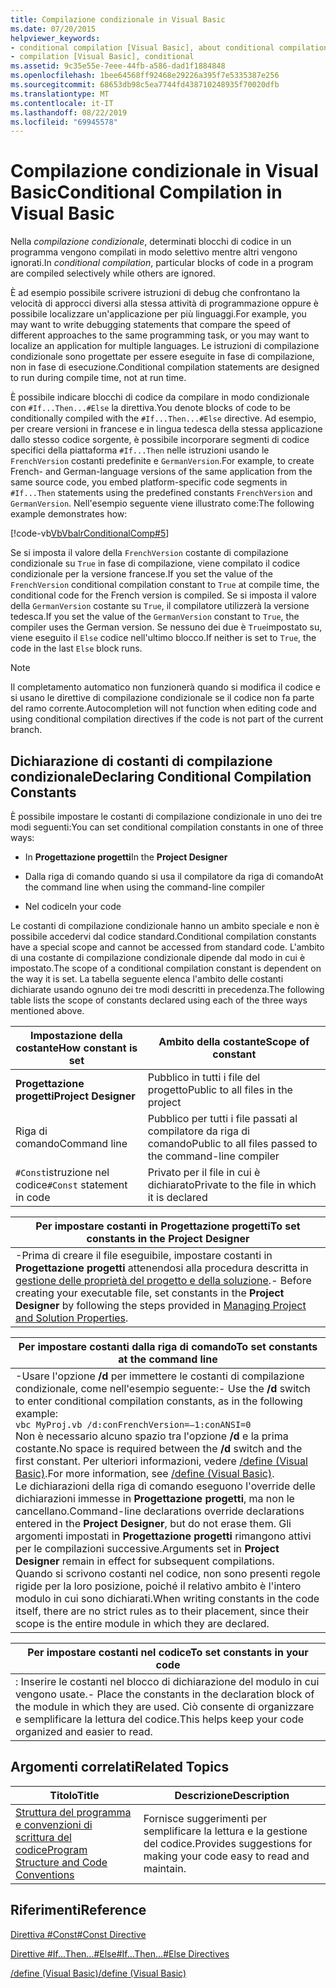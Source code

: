 ```yaml
---
title: Compilazione condizionale in Visual Basic
ms.date: 07/20/2015
helpviewer_keywords:
- conditional compilation [Visual Basic], about conditional compilation
- compilation [Visual Basic], conditional
ms.assetid: 9c35e55e-7eee-44fb-a586-dad1f1884848
ms.openlocfilehash: 1bee64568ff92468e29226a395f7e5335387e256
ms.sourcegitcommit: 68653db98c5ea7744fd438710248935f70020dfb
ms.translationtype: MT
ms.contentlocale: it-IT
ms.lasthandoff: 08/22/2019
ms.locfileid: "69945578"
---
```

# <a name="conditional-compilation-in-visual-basic"></a><span data-ttu-id="331b6-102">Compilazione condizionale in Visual Basic</span><span class="sxs-lookup"><span data-stu-id="331b6-102">Conditional Compilation in Visual Basic</span></span>
<span data-ttu-id="331b6-103">Nella *compilazione condizionale*, determinati blocchi di codice in un programma vengono compilati in modo selettivo mentre altri vengono ignorati.</span><span class="sxs-lookup"><span data-stu-id="331b6-103">In *conditional compilation*, particular blocks of code in a program are compiled selectively while others are ignored.</span></span>  
  
 <span data-ttu-id="331b6-104">È ad esempio possibile scrivere istruzioni di debug che confrontano la velocità di approcci diversi alla stessa attività di programmazione oppure è possibile localizzare un'applicazione per più linguaggi.</span><span class="sxs-lookup"><span data-stu-id="331b6-104">For example, you may want to write debugging statements that compare the speed of different approaches to the same programming task, or you may want to localize an application for multiple languages.</span></span> <span data-ttu-id="331b6-105">Le istruzioni di compilazione condizionale sono progettate per essere eseguite in fase di compilazione, non in fase di esecuzione.</span><span class="sxs-lookup"><span data-stu-id="331b6-105">Conditional compilation statements are designed to run during compile time, not at run time.</span></span>  
  
 <span data-ttu-id="331b6-106">È possibile indicare blocchi di codice da compilare in modo condizionale con `#If...Then...#Else` la direttiva.</span><span class="sxs-lookup"><span data-stu-id="331b6-106">You denote blocks of code to be conditionally compiled with the `#If...Then...#Else` directive.</span></span> <span data-ttu-id="331b6-107">Ad esempio, per creare versioni in francese e in lingua tedesca della stessa applicazione dallo stesso codice sorgente, è possibile incorporare segmenti di codice specifici della piattaforma `#If...Then` nelle istruzioni usando le `FrenchVersion` costanti predefinite e `GermanVersion`.</span><span class="sxs-lookup"><span data-stu-id="331b6-107">For example, to create French- and German-language versions of the same application from the same source code, you embed platform-specific code segments in `#If...Then` statements using the predefined constants `FrenchVersion` and `GermanVersion`.</span></span> <span data-ttu-id="331b6-108">Nell'esempio seguente viene illustrato come:</span><span class="sxs-lookup"><span data-stu-id="331b6-108">The following example demonstrates how:</span></span>  
  
 [!code-vb[VbVbalrConditionalComp#5](~/samples/snippets/visualbasic/VS_Snippets_VBCSharp/VbVbalrConditionalComp/VB/Class1.vb#5)]  
  
 <span data-ttu-id="331b6-109">Se si imposta il valore della `FrenchVersion` costante di compilazione condizionale su `True` in fase di compilazione, viene compilato il codice condizionale per la versione francese.</span><span class="sxs-lookup"><span data-stu-id="331b6-109">If you set the value of the `FrenchVersion` conditional compilation constant to `True` at compile time, the conditional code for the French version is compiled.</span></span> <span data-ttu-id="331b6-110">Se si imposta il valore della `GermanVersion` costante su `True`, il compilatore utilizzerà la versione tedesca.</span><span class="sxs-lookup"><span data-stu-id="331b6-110">If you set the value of the `GermanVersion` constant to `True`, the compiler uses the German version.</span></span> <span data-ttu-id="331b6-111">Se nessuno dei due è `True`impostato su, viene eseguito il `Else` codice nell'ultimo blocco.</span><span class="sxs-lookup"><span data-stu-id="331b6-111">If neither is set to `True`, the code in the last `Else` block runs.</span></span>  
  
> [!NOTE]
> <span data-ttu-id="331b6-112">Il completamento automatico non funzionerà quando si modifica il codice e si usano le direttive di compilazione condizionale se il codice non fa parte del ramo corrente.</span><span class="sxs-lookup"><span data-stu-id="331b6-112">Autocompletion will not function when editing code and using conditional compilation directives if the code is not part of the current branch.</span></span>  
  
## <a name="declaring-conditional-compilation-constants"></a><span data-ttu-id="331b6-113">Dichiarazione di costanti di compilazione condizionale</span><span class="sxs-lookup"><span data-stu-id="331b6-113">Declaring Conditional Compilation Constants</span></span>  
 <span data-ttu-id="331b6-114">È possibile impostare le costanti di compilazione condizionale in uno dei tre modi seguenti:</span><span class="sxs-lookup"><span data-stu-id="331b6-114">You can set conditional compilation constants in one of three ways:</span></span>  
  
- <span data-ttu-id="331b6-115">In **Progettazione progetti**</span><span class="sxs-lookup"><span data-stu-id="331b6-115">In the **Project Designer**</span></span>  
  
- <span data-ttu-id="331b6-116">Dalla riga di comando quando si usa il compilatore da riga di comando</span><span class="sxs-lookup"><span data-stu-id="331b6-116">At the command line when using the command-line compiler</span></span>  
  
- <span data-ttu-id="331b6-117">Nel codice</span><span class="sxs-lookup"><span data-stu-id="331b6-117">In your code</span></span>  
  
 <span data-ttu-id="331b6-118">Le costanti di compilazione condizionale hanno un ambito speciale e non è possibile accedervi dal codice standard.</span><span class="sxs-lookup"><span data-stu-id="331b6-118">Conditional compilation constants have a special scope and cannot be accessed from standard code.</span></span> <span data-ttu-id="331b6-119">L'ambito di una costante di compilazione condizionale dipende dal modo in cui è impostato.</span><span class="sxs-lookup"><span data-stu-id="331b6-119">The scope of a conditional compilation constant is dependent on the way it is set.</span></span> <span data-ttu-id="331b6-120">La tabella seguente elenca l'ambito delle costanti dichiarate usando ognuno dei tre modi descritti in precedenza.</span><span class="sxs-lookup"><span data-stu-id="331b6-120">The following table lists the scope of constants declared using each of the three ways mentioned above.</span></span>  
  
|<span data-ttu-id="331b6-121">Impostazione della costante</span><span class="sxs-lookup"><span data-stu-id="331b6-121">How constant is set</span></span>|<span data-ttu-id="331b6-122">Ambito della costante</span><span class="sxs-lookup"><span data-stu-id="331b6-122">Scope of constant</span></span>|  
|---|---|  
|<span data-ttu-id="331b6-123">**Progettazione progetti**</span><span class="sxs-lookup"><span data-stu-id="331b6-123">**Project Designer**</span></span>|<span data-ttu-id="331b6-124">Pubblico in tutti i file del progetto</span><span class="sxs-lookup"><span data-stu-id="331b6-124">Public to all files in the project</span></span>|  
|<span data-ttu-id="331b6-125">Riga di comando</span><span class="sxs-lookup"><span data-stu-id="331b6-125">Command line</span></span>|<span data-ttu-id="331b6-126">Pubblico per tutti i file passati al compilatore da riga di comando</span><span class="sxs-lookup"><span data-stu-id="331b6-126">Public to all files passed to the command-line compiler</span></span>|  
|<span data-ttu-id="331b6-127">`#Const`istruzione nel codice</span><span class="sxs-lookup"><span data-stu-id="331b6-127">`#Const` statement in code</span></span>|<span data-ttu-id="331b6-128">Privato per il file in cui è dichiarato</span><span class="sxs-lookup"><span data-stu-id="331b6-128">Private to the file in which it is declared</span></span>|  
  
|<span data-ttu-id="331b6-129">Per impostare costanti in Progettazione progetti</span><span class="sxs-lookup"><span data-stu-id="331b6-129">To set constants in the Project Designer</span></span>|  
|---|  
|<span data-ttu-id="331b6-130">-Prima di creare il file eseguibile, impostare costanti in **Progettazione progetti** attenendosi alla procedura descritta in [gestione delle proprietà del progetto e della soluzione](/visualstudio/ide/managing-project-and-solution-properties).</span><span class="sxs-lookup"><span data-stu-id="331b6-130">-   Before creating your executable file, set constants in the **Project Designer** by following the steps provided in [Managing Project and Solution Properties](/visualstudio/ide/managing-project-and-solution-properties).</span></span>|  
  
|<span data-ttu-id="331b6-131">Per impostare costanti dalla riga di comando</span><span class="sxs-lookup"><span data-stu-id="331b6-131">To set constants at the command line</span></span>|  
|---|  
|<span data-ttu-id="331b6-132">-Usare l'opzione **/d** per immettere le costanti di compilazione condizionale, come nell'esempio seguente:</span><span class="sxs-lookup"><span data-stu-id="331b6-132">-   Use the **/d** switch to enter conditional compilation constants, as in the following example:</span></span><br />     `vbc MyProj.vb /d:conFrenchVersion=–1:conANSI=0`<br />     <span data-ttu-id="331b6-133">Non è necessario alcuno spazio tra l'opzione **/d** e la prima costante.</span><span class="sxs-lookup"><span data-stu-id="331b6-133">No space is required between the **/d** switch and the first constant.</span></span> <span data-ttu-id="331b6-134">Per ulteriori informazioni, vedere [/define (Visual Basic)](../../../visual-basic/reference/command-line-compiler/define.md).</span><span class="sxs-lookup"><span data-stu-id="331b6-134">For more information, see [/define (Visual Basic)](../../../visual-basic/reference/command-line-compiler/define.md).</span></span><br />     <span data-ttu-id="331b6-135">Le dichiarazioni della riga di comando eseguono l'override delle dichiarazioni immesse in **Progettazione progetti**, ma non le cancellano.</span><span class="sxs-lookup"><span data-stu-id="331b6-135">Command-line declarations override declarations entered in the **Project Designer**, but do not erase them.</span></span> <span data-ttu-id="331b6-136">Gli argomenti impostati in **Progettazione progetti** rimangono attivi per le compilazioni successive.</span><span class="sxs-lookup"><span data-stu-id="331b6-136">Arguments set in **Project Designer** remain in effect for subsequent compilations.</span></span><br />     <span data-ttu-id="331b6-137">Quando si scrivono costanti nel codice, non sono presenti regole rigide per la loro posizione, poiché il relativo ambito è l'intero modulo in cui sono dichiarati.</span><span class="sxs-lookup"><span data-stu-id="331b6-137">When writing constants in the code itself, there are no strict rules as to their placement, since their scope is the entire module in which they are declared.</span></span>|  
  
|<span data-ttu-id="331b6-138">Per impostare costanti nel codice</span><span class="sxs-lookup"><span data-stu-id="331b6-138">To set constants in your code</span></span>|  
|---|  
|<span data-ttu-id="331b6-139">: Inserire le costanti nel blocco di dichiarazione del modulo in cui vengono usate.</span><span class="sxs-lookup"><span data-stu-id="331b6-139">-   Place the constants in the declaration block of the module in which they are used.</span></span> <span data-ttu-id="331b6-140">Ciò consente di organizzare e semplificare la lettura del codice.</span><span class="sxs-lookup"><span data-stu-id="331b6-140">This helps keep your code organized and easier to read.</span></span>|  
  
## <a name="related-topics"></a><span data-ttu-id="331b6-141">Argomenti correlati</span><span class="sxs-lookup"><span data-stu-id="331b6-141">Related Topics</span></span>  
  
|<span data-ttu-id="331b6-142">Titolo</span><span class="sxs-lookup"><span data-stu-id="331b6-142">Title</span></span>|<span data-ttu-id="331b6-143">Descrizione</span><span class="sxs-lookup"><span data-stu-id="331b6-143">Description</span></span>|  
|---|---|  
|[<span data-ttu-id="331b6-144">Struttura del programma e convenzioni di scrittura del codice</span><span class="sxs-lookup"><span data-stu-id="331b6-144">Program Structure and Code Conventions</span></span>](../../../visual-basic/programming-guide/program-structure/program-structure-and-code-conventions.md)|<span data-ttu-id="331b6-145">Fornisce suggerimenti per semplificare la lettura e la gestione del codice.</span><span class="sxs-lookup"><span data-stu-id="331b6-145">Provides suggestions for making your code easy to read and maintain.</span></span>|  
  
## <a name="reference"></a><span data-ttu-id="331b6-146">Riferimenti</span><span class="sxs-lookup"><span data-stu-id="331b6-146">Reference</span></span>  
 [<span data-ttu-id="331b6-147">Direttiva #Const</span><span class="sxs-lookup"><span data-stu-id="331b6-147">#Const Directive</span></span>](../../../visual-basic/language-reference/directives/const-directive.md)  
  
 [<span data-ttu-id="331b6-148">Direttive #If...Then...#Else</span><span class="sxs-lookup"><span data-stu-id="331b6-148">#If...Then...#Else Directives</span></span>](../../../visual-basic/language-reference/directives/if-then-else-directives.md)  
  
 [<span data-ttu-id="331b6-149">/define (Visual Basic)</span><span class="sxs-lookup"><span data-stu-id="331b6-149">/define (Visual Basic)</span></span>](../../../visual-basic/reference/command-line-compiler/define.md)
